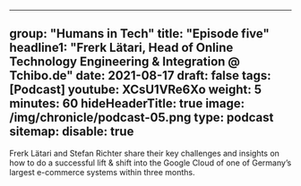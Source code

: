 
---
group: "Humans in Tech"
title: "Episode five"
headline1: "Frerk Lätari, Head of Online Technology Engineering & Integration @ Tchibo.de"
date: 2021-08-17
draft: false
tags: [Podcast]
youtube: XCsU1VRe6Xo
weight: 5
minutes: 60
hideHeaderTitle: true
image: /img/chronicle/podcast-05.png
type: podcast
sitemap:
    disable: true
---

Frerk Lätari and Stefan Richter share their key challenges and insights on how to do a successful lift & shift into the Google Cloud of one of Germany’s largest e-commerce systems within three months.
